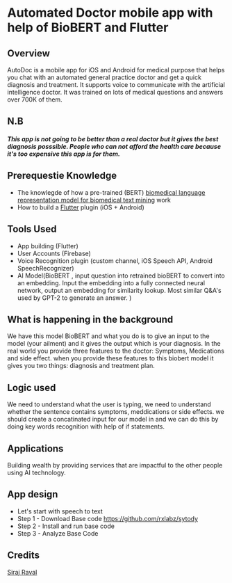 # Automated Doctor mobile app with help of BioBERT and Flutter

## Overview
 

AutoDoc is a mobile app for iOS and Android for medical purpose that helps you chat with an automated general practice doctor and get a quick diagnosis and treatment. It supports voice to communicate with the artificial intelligence doctor. It was trained on lots of medical questions and answers over 700K of them.

## N.B 
##### This app is not going to be better than a real doctor but it gives the best diagnosis posssible. People who can not afford the health care because it's too expensive this app is for them.

## Prerequestie Knowledge
- The knowlegde of how a pre-trained (BERT) [biomedical language representation model for biomedical text mining](https://arxiv.org/pdf/1901.08746.pdf) work
- How to build a [Flutter](https://flutter.dev/) plugin (iOS + Android)



## Tools Used

- App building (Flutter) 
- User Accounts (Firebase)
- Voice Recognition plugin (custom channel, iOS Speech API, Android SpeechRecognizer)
- AI Model(BioBERT , input question into retrained bioBERT to convert into an embedding. Input the embedding into a fully connected neural network, output an embedding for similarity lookup. Most similar Q&A's used by GPT-2 to generate an answer. )


## What is happening in the background

We have this model BioBERT and what you do is to  give an input to the model (your ailment) and it gives the output which is your diagnosis. In the real world you provide three features to the doctor: Symptoms, Medications and side effect. when you provide these features to this biobert model it gives you two things: diagnosis and treatment plan.

## Logic used
We need to understand what the user is typing, we need to understand whether the sentence contains symptoms, meddications or side effects. we should create a concatinated input for our model in and we can do this by doing key words recognition with help of  if statements.

## Applications 
Building wealth by providing services that are impactful to the other people using AI technology. 

## App design 

- Let's start with speech to text
- Step 1 - Download Base code https://github.com/rxlabz/sytody
- Step 2 -  Install and run base code
- Step 3 - Analyze Base Code

## Credits
[Siraj Raval](https://github.com/llSourcell)

